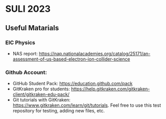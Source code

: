 # SULI 2023
## Useful Matarials 
### EIC Physics
- NAS report: https://nap.nationalacademies.org/catalog/25171/an-assessment-of-us-based-electron-ion-collider-science
### Github Account:
- GitHub Student Pack: https://education.github.com/pack
- GitKraken pro for students: https://help.gitkraken.com/gitkraken-client/gitkraken-edu-pack/
- Git tutorials with GitKraken: https://www.gitkraken.com/learn/git/tutorials. Feel free to use this test repository for testing, adding new files, etc. 
